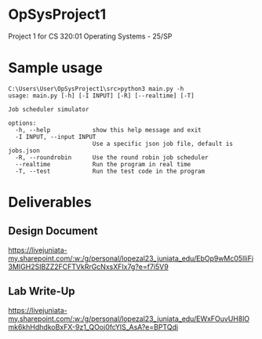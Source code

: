 # OpSysProject1
Project 1 for CS 320:01 Operating Systems - 25/SP

# Sample usage
```
C:\Users\User\OpSysProject1\src>python3 main.py -h
usage: main.py [-h] [-I INPUT] [-R] [--realtime] [-T]

Job scheduler simulator

options:
  -h, --help            show this help message and exit
  -I INPUT, --input INPUT
                        Use a specific json job file, default is jobs.json
  -R, --roundrobin      Use the round robin job scheduler
  --realtime            Run the program in real time
  -T, --test            Run the test code in the program
 ```

# Deliverables

## Design Document
https://livejuniata-my.sharepoint.com/:w:/g/personal/lopezal23_juniata_edu/EbOp9wMc05lIiFi3MIGH2SIBZZ2FCFTVkRrGcNxsXFIx7g?e=f7i5V9

## Lab Write-Up
https://livejuniata-my.sharepoint.com/:w:/g/personal/lopezal23_juniata_edu/EWxFOuvUH8lOmk6khHdhdkoBxFX-9z1_QOoj0fcYlS_AsA?e=BPTQdi